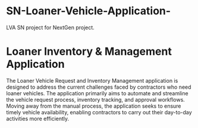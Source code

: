 # SN-Loaner-Vehicle-Application-
LVA SN project for NextGen project. 
# Loaner Inventory & Management Application
The Loaner Vehicle Request and Inventory Management application is designed to address the current challenges faced by contractors who need loaner vehicles. The application primarily aims to automate and streamline the vehicle request process, inventory tracking, and approval workflows. Moving away from the manual process, the application seeks to ensure timely vehicle availability, enabling contractors to carry out their day-to-day activities more efficiently.
